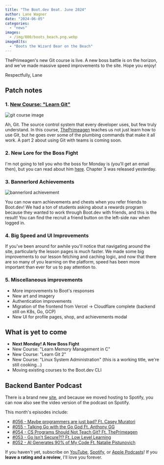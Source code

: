 ```yaml
---
title: "The Boot.dev Beat. June 2024"
author: Lane Wagner
date: "2024-06-05"
categories:
  - "news"
images:
  - /img/800/boots_beach.png.webp
imageAlts:
  - "Boots the Wizard Bear on the Beach"
---
```


ThePrimeagen's new Git course is live. A new boss battle is on the horizon, and we've made massive speed improvements to the site. Hope you enjoy!

Respectfully, Lane

## Patch notes

### 1. [New Course: "Learn Git"](https://www.boot.dev/learn/learn-git)

![git course image](https://storage.googleapis.com/qvault-webapp-dynamic-assets/course_assets/UdsHT64.png)

Ah, Git. The source control system that every developer uses, but few truly understand. In this course, [ThePrimeagen](https://www.boot.dev/teachers/the-primeagen) teaches us not just learn how to use Git, but he goes over some of the plumbing commands that make it all work. A part 2 about using Git with teams is coming soon.

### 2. New Lore for the Boss Fight

I'm not going to tell you who the boss for Monday is (you'll get an email then), but you can read about him [here](https://www.boot.dev/lore). Chapter 3 was released yesterday. 

### 3. Bannerlord Achievements

![bannerlord achievement](/img/800/gmbannerlord.webp.webp)

You can now earn achievements and chests when you refer friends to Boot.dev! We had a ton of students asking about a rewards program because they wanted to work through Boot.dev with friends, and this is the result! You can find the recruit a friend button on the left-side nav when logged in.

### 4. Big Speed and UI Improvements

If you've been around for awhile you'll notice that navigating around the site, particularly the lesson pages is *much* faster. We made some big improvements to our lesson fetching and caching logic, and now that there are so many of you learning on the platform, speed has been more important than ever for us to pay attention to.

### 5. Miscellaneous improvements

* More improvements to Boot's responses
* New art and imagery
* Authentication improvements
* Migration of the frontend from Vercel -> Cloudflare complete (backend still on K8s, Go, GCP)
* New UI for profile pages, shop, and achievements modal

## What is yet to come

* **Next Monday! A New Boss Fight**
* New Course: "Learn Memory Management in C"
* New Course: "Learn Git 2"
* New Course: "Linux System Administration" (this is a working title, we're still cooking...)
* Moving existing courses to the Boot.dev CLI

## Backend Banter Podcast

There is a brand new [site](https://www.backendbanter.fm/), and because we moved hosting to Spotify, you can now also see the video version of the podcast on Spotify.

This month's episodes include:

* [#056 - Maybe programmers are just bad? Ft. Casey Muratori](https://podcasters.spotify.com/pod/show/backend-banter-fm/episodes/056---Maybe-Programmers-are-Just-Bad-ft--Casey-Muratori-e2k012l)
* [#055 - Talking Go with the Go God Ft. Anthony GG](https://podcasters.spotify.com/pod/show/backend-banter-fm/episodes/055---Talking-Go-with-the-Go-God-ft--AnthonyGG-e2k012h)
* [#054 - CS Programs Should Not Teach Git? Ft. ThePrimeagen](https://podcasters.spotify.com/pod/show/backend-banter-fm/episodes/054---CS-Programs-Should-NOT-Teach-Git-ft--ThePrimeagen-e2jraci)
* [#053 - Go Isn't Secure?!? Ft. Low Level Learning](https://podcasters.spotify.com/pod/show/backend-banter-fm/episodes/053---Go-isnt-secure----ft--Low-Level-Learning-e2j93h2)
* [#052 - AI Generates 90% of My Code Ft. Natalie Pistunovich](https://podcasters.spotify.com/pod/show/backend-banter-fm/episodes/052---AI-Generates-90-of-My-Code-e2j6sav)

If you haven't yet, subscribe on [YouTube](https://www.youtube.com/@backendbanterfm), [Spotify](https://open.spotify.com/show/35trT95UkRVCkEb6tXndpF), or [Apple Podcasts](https://podcasts.apple.com/us/podcast/backend-banter/id1688115203)! If you **leave a rating and a review**, I'll love you forever.
